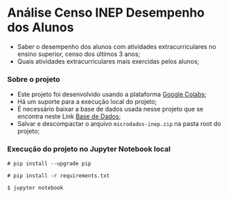 # Análise Censo INEP Desempenho dos Alunos

- Saber o desempenho dos alunos com atividades extracurriculares no ensino superior, censo dos últimos 3 anos;
- Quais atividades extracurriculares mais exercidas pelos alunos;

### Sobre o projeto

- Este projeto foi desenvolvido usando a plataforma [Google Colabs](https://colab.research.google.com);
- Há um suporte para a execução local do projeto;
- É necessário baixar a base de dados usada nesse projeto que se encontra neste Link [Base de Dados](https://drive.google.com/open?id=12jt1hzM9396wsm-tcUUzo2khbvrbGvBa);
- Salvar e descompactar o arquivo ```microdados-inep.zip``` na pasta root do projeto;

### Execução do projeto no Jupyter Notebook local
```
# pip install --upgrade pip
```
```
# pip install -r requirements.txt
```
```
$ jupyter notebook
```
